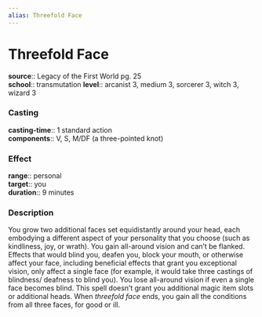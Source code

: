 ```yaml
---
alias: Threefold Face
---
```


# Threefold Face 

**source**:: Legacy of the First World pg. 25  
**school**:: transmutation
**level**:: arcanist 3, medium 3, sorcerer 3, witch 3, wizard 3

### Casting 

**casting-time**:: 1 standard action  
**components**:: V, S, M/DF (a three-pointed knot)

### Effect 

**range**:: personal  
**target**:: you  
**duration**:: 9 minutes

### Description 

You grow two additional faces set equidistantly around your head, each embodying a different aspect of your personality that you choose (such as kindliness, joy, or wrath). You gain all-around vision and can’t be flanked. Effects that would blind you, deafen you, block your mouth, or otherwise affect your face, including beneficial effects that grant you exceptional vision, only affect a single face (for example, it would take three castings of blindness/ deafness to blind you). You lose all-around vision if even a single face becomes blind. This spell doesn’t grant you additional magic item slots or additional heads. When *threefold face* ends, you gain all the conditions from all three faces, for good or ill.
